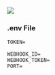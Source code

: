<a href="https://www.paypal.com/donate?business=Q42GSMPX9FXJJ&item_name=Ajudar+a+host+do+bot+Tode&currency_code=BRL"><img src="https://img.shields.io/badge/Doar-Paypal-320ff.svg"></a>

### .env File
```
TOKEN=

WEBHOOK_ID=
WEBHOOK_TOKEN=
PORT=
```

